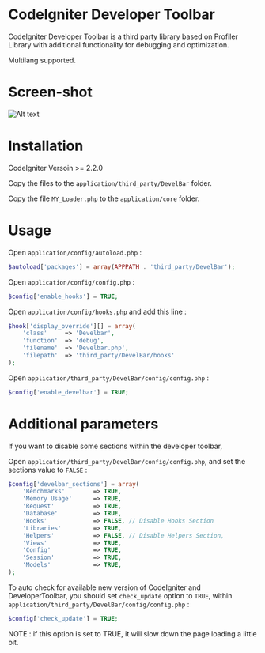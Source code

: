 # CodeIgniter Developer Toolbar

CodeIgniter Developer Toolbar is a third party library based on Profiler Library with additional functionality for debugging and optimization.

Multilang supported.

# Screen-shot

![Alt text](https://raw.githubusercontent.com/JCSama/CodeIgniter-develbar/gh-pages/images/Screen-Shot-develbar.png "Developer Toolbar")

# Installation

CodeIgniter Versoin >= 2.2.0

Copy the files to the `application/third_party/DevelBar` folder.

Copy the file `MY_Loader.php` to the `application/core` folder.

# Usage

Open `application/config/autoload.php` :

```php
$autoload['packages'] = array(APPPATH . 'third_party/DevelBar');
```

Open `application/config/config.php` :

```php
$config['enable_hooks'] = TRUE;
```

Open `application/config/hooks.php` and add this line :

```php
$hook['display_override'][] = array(
	'class'  	=> 'Develbar',
    'function' 	=> 'debug',
    'filename' 	=> 'Develbar.php',
    'filepath' 	=> 'third_party/DevelBar/hooks'
);
```

Open `application/third_party/DevelBar/config/config.php` :

```php
$config['enable_develbar'] = TRUE;
```

# Additional parameters

If you want to disable some sections within the developer toolbar,

Open `application/third_party/DevelBar/config/config.php`, and set the sections value to `FALSE` :

```php
$config['develbar_sections'] = array(
	'Benchmarks' 		=> TRUE,
    'Memory Usage'	   	=> TRUE,
    'Request'   		=> TRUE,
    'Database'			=> TRUE,
    'Hooks'				=> FALSE, // Disable Hooks Section
    'Libraries'			=> TRUE,
    'Helpers' 			=> FALSE, // Disable Helpers Section,
    'Views' 			=> TRUE,
    'Config' 			=> TRUE,
    'Session' 			=> TRUE,
    'Models' 			=> TRUE,
);
```
To auto check for available new version of CodeIgniter and DeveloperToolbar, you should set `check_update` option to `TRUE`,
within `application/third_party/DevelBar/config/config.php` :

```php
$config['check_update'] = TRUE;
```

NOTE : if this option is set to TRUE, it will slow down the page loading a little bit.
